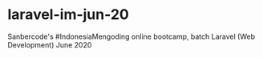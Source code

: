 # laravel-im-jun-20
Sanbercode's #IndonesiaMengoding online bootcamp, batch Laravel (Web Development) June 2020
